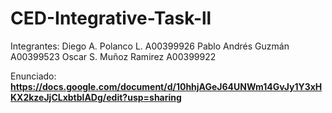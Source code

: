 # CED-Integrative-Task-ll

Integrantes:
Diego A. Polanco L. A00399926
Pablo Andrés Guzmán A00399523
Oscar S. Muñoz Ramirez A00399922

Enunciado:
**https://docs.google.com/document/d/10hhjAGeJ64UNWm14GvJy1Y3xHKX2kzeJjCLxbtblADg/edit?usp=sharing**
